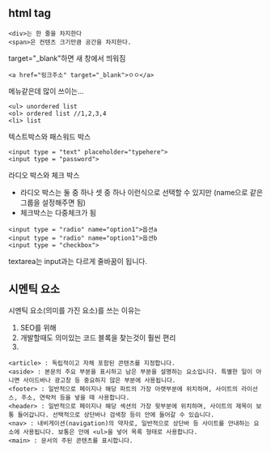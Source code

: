<h2>html tag</h2>

```
<div>는 한 줄을 차지한다
<span>은 컨텐츠 크기만큼 공간을 차지한다. 
```

target="_blank"하면 새 창에서 띄워짐
```
<a href="링크주소" target="_blank">ㅇㅇ</a>
```

메뉴같은데 많이 쓰이는...
```
<ul> unordered list 
<ol> ordered list //1,2,3,4
<li> list
```
텍스트박스와 패스워드 박스
```
<input type = "text" placeholder="typehere">
<input type = "password">
```
라디오 박스와 체크 박스
- 라디오 박스는 둘 중 하나 셋 중 하나 이런식으로 선택할 수 있지만 (name으로 같은 그룹을 설정해주면 됨)
- 체크박스는 다중체크가 됨
```
<input type = "radio" name="option1">옵션a
<input type = "radio" name="option1">옵션b
<input type = "checkbox">
```
textarea는 input과는 다르게 줄바꿈이 됩니다.

<h2>시멘틱 요소</h2>

시멘틱 요소(의미를 가진 요소)를 쓰는 이유는
1. SEO를 위해 
2. 개발할때도 의미있는 코드 블록을 찾는것이 훨씬 편리
3. 
```
<article> : 독립적이고 자체 포함된 콘텐츠를 지정합니다.
<aside> : 본문의 주요 부분을 표시하고 남은 부분을 설명하는 요소입니다. 특별한 일이 아니면 사이드바나 광고창 등 중요하지 않은 부분에 사용됩니다.
<footer> : 일반적으로 페이지나 해당 파트의 가장 아랫부분에 위치하며, 사이트의 라이선스, 주소, 연락처 등을 넣을 때 사용합니다.
<header> : 일반적으로 페이지나 해당 섹션의 가장 윗부분에 위치하며, 사이트의 제목이 보통 들어갑니다. 선택적으로 상단바나 검색창 등이 안에 들어갈 수 있습니다.
<nav> : 내비게이션(navigation)의 약자로, 일반적으로 상단바 등 사이트를 안내하는 요소에 사용됩니다. 보통은 안에 <ul>을 넣어 목록 형태로 사용합니다.
<main> : 문서의 주된 콘텐츠를 표시합니다.
```
